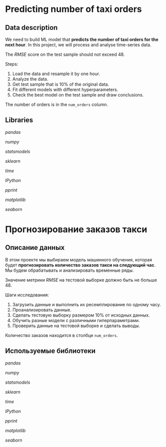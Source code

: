 #  Predicting number of taxi orders

## Data description

We need to build ML model that **predicts the number of taxi orders for the next hour**. In this project, we will process and analyse time-series data.

The *RMSE* score on the test sample should not exceed 48.

Steps:

1. Load the data and resample it by one hour.
2. Analyze the data.
3. Get test sample that is 10% of the original data.
4. Fit different models with different hyperparameters.
5. Check the best model on the test sample and draw conclusions.

The number of orders is in the `num_orders` column.

## Libraries

*pandas*

*numpy*

*statsmodels*

*sklearn*

*time*

*IPython*

*pprint*

*matplotlib*

*seaborn*

#  Прогнозирование заказов такси

## Описание данных

В этом проекте мы выбираем модель машинного обучения, которая будет **прогнозировать количество заказов такси на следующий час**. Мы будем обрабатывать и анализировать временные ряды. 

Значение метрики *RMSE* на тестовой выборке должно быть не больше 48.

Шаги исследования:

1. Загрузить данные и выполнить их ресемплирование по одному часу.
2. Проанализировать данные.
3. Сделать тестовую выборку размером 10% от исходных данных.
4. Обучить разные модели с различными гиперпараметрами.
5. Проверить данные на тестовой выборке и сделать выводы.


Количество заказов находится в столбце `num_orders`.

## Используемые библиотеки

*pandas*

*numpy*

*statsmodels*

*sklearn*

*time*

*IPython*

*pprint*

*matplotlib*

*seaborn*
